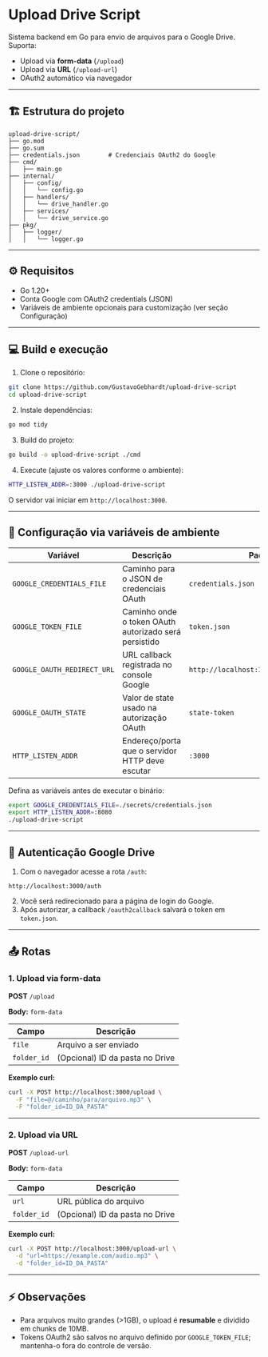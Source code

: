 # Upload Drive Script

Sistema backend em Go para envio de arquivos para o Google Drive. Suporta:

* Upload via **form-data** (`/upload`)
* Upload via **URL** (`/upload-url`)
* OAuth2 automático via navegador

---

## 🏗️ Estrutura do projeto

```
upload-drive-script/
├── go.mod
├── go.sum
├── credentials.json        # Credenciais OAuth2 do Google
├── cmd/
│   ├── main.go
├── internal/
│   ├── config/
│   │   └── config.go
│   ├── handlers/
│   │   └── drive_handler.go
│   ├── services/
│   │   └── drive_service.go
├── pkg/
│   ├── logger/
│   │   └── logger.go
```

---

## ⚙️ Requisitos

* Go 1.20+
* Conta Google com OAuth2 credentials (JSON)
* Variáveis de ambiente opcionais para customização (ver seção Configuração)

---

## 💻 Build e execução

1. Clone o repositório:

```bash
git clone https://github.com/GustavoGebhardt/upload-drive-script
cd upload-drive-script
```

2. Instale dependências:

```bash
go mod tidy
```

3. Build do projeto:

```bash
go build -o upload-drive-script ./cmd
```

4. Execute (ajuste os valores conforme o ambiente):

```bash
HTTP_LISTEN_ADDR=:3000 ./upload-drive-script
```

O servidor vai iniciar em `http://localhost:3000`.

---

## 🔧 Configuração via variáveis de ambiente

| Variável                     | Descrição                                               | Padrão                               |
|------------------------------|---------------------------------------------------------|--------------------------------------|
| `GOOGLE_CREDENTIALS_FILE`    | Caminho para o JSON de credenciais OAuth                | `credentials.json`                   |
| `GOOGLE_TOKEN_FILE`          | Caminho onde o token OAuth autorizado será persistido   | `token.json`                         |
| `GOOGLE_OAUTH_REDIRECT_URL`  | URL callback registrada no console Google               | `http://localhost:3000/oauth2callback` |
| `GOOGLE_OAUTH_STATE`         | Valor de state usado na autorização OAuth               | `state-token`                        |
| `HTTP_LISTEN_ADDR`           | Endereço/porta que o servidor HTTP deve escutar         | `:3000`                              |

Defina as variáveis antes de executar o binário:

```bash
export GOOGLE_CREDENTIALS_FILE=./secrets/credentials.json
export HTTP_LISTEN_ADDR=:8080
./upload-drive-script
```

---

## 🔑 Autenticação Google Drive

1. Com o navegador acesse a rota `/auth`:

```
http://localhost:3000/auth
```

2. Você será redirecionado para a página de login do Google.
3. Após autorizar, a callback `/oauth2callback` salvará o token em `token.json`.

---

## 📤 Rotas

### 1. Upload via form-data

**POST** `/upload`

**Body:** `form-data`

| Campo       | Descrição                       |
| ----------- | ------------------------------- |
| `file`      | Arquivo a ser enviado           |
| `folder_id` | (Opcional) ID da pasta no Drive |

**Exemplo curl:**

```bash
curl -X POST http://localhost:3000/upload \
  -F "file=@/caminho/para/arquivo.mp3" \
  -F "folder_id=ID_DA_PASTA"
```

---

### 2. Upload via URL

**POST** `/upload-url`

**Body:** `form-data`

| Campo       | Descrição                       |
| ----------- | ------------------------------- |
| `url`       | URL pública do arquivo          |
| `folder_id` | (Opcional) ID da pasta no Drive |

**Exemplo curl:**

```bash
curl -X POST http://localhost:3000/upload-url \
  -d "url=https://example.com/audio.mp3" \
  -d "folder_id=ID_DA_PASTA"
```

---

## ⚡ Observações

* Para arquivos muito grandes (>1GB), o upload é **resumable** e dividido em chunks de 10MB.
* Tokens OAuth2 são salvos no arquivo definido por `GOOGLE_TOKEN_FILE`; mantenha-o fora do controle de versão.

